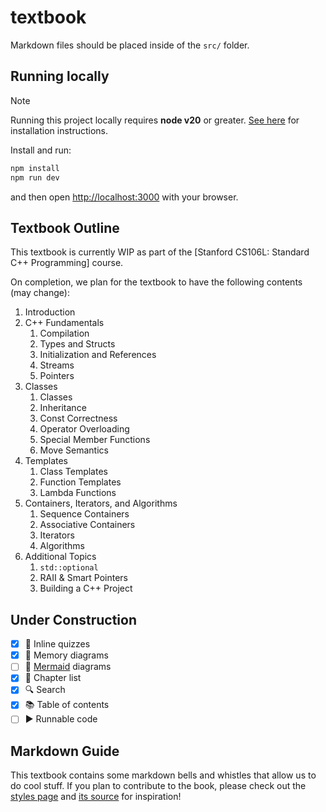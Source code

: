 # textbook

Markdown files should be placed inside of the `src/` folder.

## Running locally

> [!NOTE]  
> Running this project locally requires **node v20** or greater. [See here](https://nodejs.org/en/download/package-manager) for installation instructions.

Install and run:

```bash
npm install
npm run dev
```

and then open [http://localhost:3000](http://localhost:3000) with your browser.

## Textbook Outline

This textbook is currently WIP as part of the [Stanford CS106L: Standard C++ Programming] course.

On completion, we plan for the textbook to have the following contents (may change):

1. Introduction
2. C++ Fundamentals
    1. Compilation
    2. Types and Structs
    3. Initialization and References
    4. Streams
    5. Pointers
3. Classes
    1. Classes
    2. Inheritance
    3. Const Correctness
    4. Operator Overloading
    5. Special Member Functions
    6. Move Semantics
4. Templates
    1. Class Templates
    2. Function Templates
    3. Lambda Functions
5. Containers, Iterators, and Algorithms
    1. Sequence Containers
    2. Associative Containers
    3. Iterators
    4. Algorithms
6. Additional Topics
    1. `std::optional`
    2. RAII & Smart Pointers
    3. Building a C++ Project


## Under Construction

- [x] 📝 Inline quizzes
- [x] 💾 Memory diagrams
- [ ] 🧜 [Mermaid](https://mermaid.js.org/) diagrams
- [x] 📗 Chapter list
- [x] 🔍 Search
- [x] 📚 Table of contents
- [ ] ▶️ Runnable code

## Markdown Guide

This textbook contains some markdown bells and whistles that allow us to do cool stuff. If you plan to contribute to the book, please check out the [styles page](https://cs106l.github.io/textbook/styles) and [its source](https://github.com/cs106l/textbook/blob/main/src/styles.md?plain=1) for inspiration!